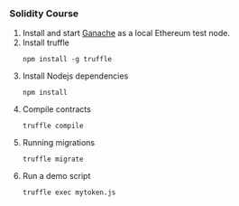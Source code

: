 ### Solidity Course

1. Install and start [Ganache](https://www.trufflesuite.com/ganache) as a local Ethereum test node.
2. Install truffle
    ``` Shell
    npm install -g truffle
    ```
3. Install Nodejs dependencies
    ``` Shell
    npm install
    ```
4. Compile contracts
    ```
    truffle compile
    ```
5. Running migrations
    ```
    truffle migrate
    ```
6. Run a demo script
    ```
    truffle exec mytoken.js
    ```
